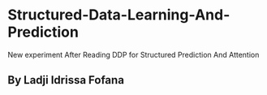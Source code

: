 # Structured-Data-Learning-And-Prediction
New experiment After Reading DDP for Structured Prediction And Attention


## By Ladji Idrissa Fofana
